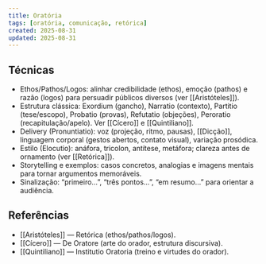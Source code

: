 ```yaml
---
title: Oratória
tags: [oratória, comunicação, retórica]
created: 2025-08-31
updated: 2025-08-31
---
```


## Técnicas
- Ethos/Pathos/Logos: alinhar credibilidade (ethos), emoção (pathos) e razão (logos) para persuadir públicos diversos (ver [[Aristóteles]]).
- Estrutura clássica: Exordium (gancho), Narratio (contexto), Partitio (tese/escopo), Probatio (provas), Refutatio (objeções), Peroratio (recapitulação/apelo). Ver [[Cícero]] e [[Quintiliano]].
- Delivery (Pronuntiatio): voz (projeção, ritmo, pausas), [[Dicção]], linguagem corporal (gestos abertos, contato visual), variação prosódica.
- Estilo (Elocutio): anáfora, tricolon, antítese, metáfora; clareza antes de ornamento (ver [[Retórica]]).
- Storytelling e exemplos: casos concretos, analogias e imagens mentais para tornar argumentos memoráveis.
- Sinalização: “primeiro…”, “três pontos…”, “em resumo…” para orientar a audiência.

## Referências
- [[Aristóteles]] — Retórica (ethos/pathos/logos).
- [[Cícero]] — De Oratore (arte do orador, estrutura discursiva).
- [[Quintiliano]] — Institutio Oratoria (treino e virtudes do orador).
